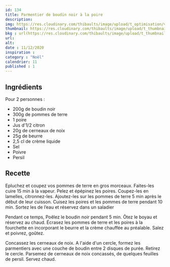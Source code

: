 ```yaml
---
id: 134
title: Parmentier de boudin noir à la poire
description: 
img: https://res.cloudinary.com/thibaults/image/upload/t_optimisation/v1607701269/Recipes/20201211_parmentier_boudin_poire.jpg
thumbnail: https://res.cloudinary.com/thibaults/image/upload/t_thumbnail_josie/v1607701269/Recipes/20201211_parmentier_boudin_poire.jpg
bkg : url(https://res.cloudinary.com/thibaults/image/upload/t_thumbnail_josie/v1607701269/Recipes/20201211_parmentier_boudin_poire.jpg)
url: 
alt: 
date : 11/12/2020
inspiration : 
category : "Noël"
calendrier: 11
published : 1
---
```


## Ingrédients
Pour 2 personnes : 
 - 200g de boudin noir
 - 300g de pommes de terre
 - 1 poire
 - Jus d'1/2 citron
 - 20g de cerneaux de noix
 - 25g de beurre
 - 2,5 cl de crème liquide
 - Sel
 - Poivre
 - Persil

## Recette
Epluchez et coupez vos pommes de terre en gros morceaux. Faites-les cuire 15 min à la vapeur. Pelez et épépinez les poires. Coupez-les en lamelles, citronnez-les. Ajoutez-les sur les pommes de terre 5 min après le début de leur cuisson. Cuisez les poires et les pommes de terre pendant 10 min. Sortez les de l’eau et réservez dans un saladier

Pendant ce temps, Poêlez le boudin noir pendant 5 min. Ôtez le boyau et réservez au chaud. Écrasez les pommes de terre et les poires à la fourchette en incorporant le beurre et la crème chauffée au préalable. Salez et poivrez, goûtez.

Concassez les cerneaux de noix. A l'aide d'un cercle, formez les parmentiers avec une couche de boudin entre 2 disques de purée. Retirez le cercle. Parsemez de cerneaux de noix concassés, de quelques feuilles de persil. Servez chaud.